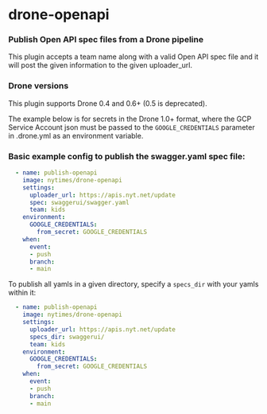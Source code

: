 # drone-openapi

### Publish Open API spec files from a Drone pipeline

This plugin accepts a team name along with a valid Open API spec file and it will post the given information to the given uploader_url.

### Drone versions

This plugin supports Drone 0.4 and 0.6+ (0.5 is deprecated).

The example below is for secrets in the Drone 1.0+ format, where the GCP Service Account json must be passed to the `GOOGLE_CREDENTIALS` parameter in .drone.yml as an environment variable.


### Basic example config to publish the swagger.yaml spec file:
```yaml
  - name: publish-openapi
    image: nytimes/drone-openapi
    settings:
      uploader_url: https://apis.nyt.net/update
      spec: swaggerui/swagger.yaml
      team: kids
    environment:
      GOOGLE_CREDENTIALS:
        from_secret: GOOGLE_CREDENTIALS
    when:
      event:
      - push
      branch:
      - main
```

To publish all yamls in a given directory, specify a `specs_dir` with your yamls within it:

```yaml
  - name: publish-openapi
    image: nytimes/drone-openapi
    settings:
      uploader_url: https://apis.nyt.net/update
      specs_dir: swaggerui/
      team: kids
    environment:
      GOOGLE_CREDENTIALS:
        from_secret: GOOGLE_CREDENTIALS
    when:
      event:
      - push
      branch:
      - main
```
